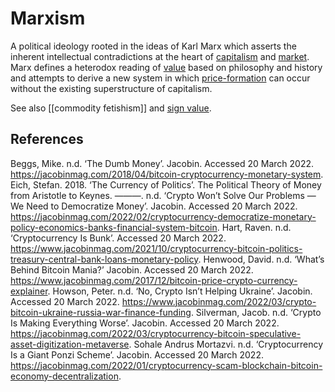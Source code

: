 # Marxism
A political ideology rooted in the ideas of Karl Marx which asserts the inherent intellectual contradictions at the heart of [capitalism](capitalism.md) and [market](../market.md). Marx defines a heterodox reading of [value](../value.md) based on philosophy and history and attempts to derive a new system in which [price-formation](../price-formation.md) can occur without the existing superstructure of capitalism.

See also [[commodity fetishism]] and [sign value](../sign-value.md).

## References
Beggs, Mike. n.d. ‘The Dumb Money’. Jacobin. Accessed 20 March 2022. https://jacobinmag.com/2018/04/bitcoin-cryptocurrency-monetary-system.
Eich, Stefan. 2018. ‘The Currency of Politics’. The Political Theory of Money from Aristotle to Keynes.
———. n.d. ‘Crypto Won’t Solve Our Problems — We Need to Democratize Money’. Jacobin. Accessed 20 March 2022. https://jacobinmag.com/2022/02/cryptocurrency-democratize-monetary-policy-economics-banks-financial-system-bitcoin.
Hart, Raven. n.d. ‘Cryptocurrency Is Bunk’. Accessed 20 March 2022. https://www.jacobinmag.com/2021/10/cryptocurrency-bitcoin-politics-treasury-central-bank-loans-monetary-policy.
Henwood, David. n.d. ‘What’s Behind Bitcoin Mania?’ Jacobin. Accessed 20 March 2022. https://www.jacobinmag.com/2017/12/bitcoin-price-crypto-currency-explainer.
Howson, Peter. n.d. ‘No, Crypto Isn’t Helping Ukraine’. Jacobin. Accessed 20 March 2022. https://www.jacobinmag.com/2022/03/crypto-bitcoin-ukraine-russia-war-finance-funding.
Silverman, Jacob. n.d. ‘Crypto Is Making Everything Worse’. Jacobin. Accessed 20 March 2022. https://jacobinmag.com/2022/03/cryptocurrency-bitcoin-speculative-asset-digitization-metaverse.
Sohale Andrus Mortazvi. n.d. ‘Cryptocurrency Is a Giant Ponzi Scheme’. Jacobin. Accessed 20 March 2022. https://jacobinmag.com/2022/01/cryptocurrency-scam-blockchain-bitcoin-economy-decentralization.